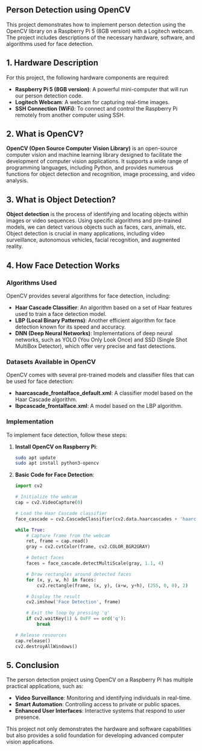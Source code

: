 ## Person Detection using OpenCV

This project demonstrates how to implement person detection using the OpenCV library on a Raspberry Pi 5 (8GB version) with a Logitech webcam. The project includes descriptions of the necessary hardware, software, and algorithms used for face detection.

## 1. Hardware Description

For this project, the following hardware components are required:
- **Raspberry Pi 5 (8GB version)**: A powerful mini-computer that will run our person detection code.
- **Logitech Webcam**: A webcam for capturing real-time images.
- **SSH Connection (WiFi)**: To connect and control the Raspberry Pi remotely from another computer using SSH.

## 2. What is OpenCV?

**OpenCV (Open Source Computer Vision Library)** is an open-source computer vision and machine learning library designed to facilitate the development of computer vision applications. It supports a wide range of programming languages, including Python, and provides numerous functions for object detection and recognition, image processing, and video analysis.

## 3. What is Object Detection?

**Object detection** is the process of identifying and locating objects within images or video sequences. Using specific algorithms and pre-trained models, we can detect various objects such as faces, cars, animals, etc. Object detection is crucial in many applications, including video surveillance, autonomous vehicles, facial recognition, and augmented reality.

## 4. How Face Detection Works

### Algorithms Used

OpenCV provides several algorithms for face detection, including:
- **Haar Cascade Classifier**: An algorithm based on a set of Haar features used to train a face detection model.
- **LBP (Local Binary Patterns)**: Another efficient algorithm for face detection known for its speed and accuracy.
- **DNN (Deep Neural Networks)**: Implementations of deep neural networks, such as YOLO (You Only Look Once) and SSD (Single Shot MultiBox Detector), which offer very precise and fast detections.

### Datasets Available in OpenCV

OpenCV comes with several pre-trained models and classifier files that can be used for face detection:
- **haarcascade_frontalface_default.xml**: A classifier model based on the Haar Cascade algorithm.
- **lbpcascade_frontalface.xml**: A model based on the LBP algorithm.

### Implementation

To implement face detection, follow these steps:

1. **Install OpenCV on Raspberry Pi**:
    ```sh
    sudo apt update
    sudo apt install python3-opencv
    ```

2. **Basic Code for Face Detection**:
    ```python
    import cv2

    # Initialize the webcam
    cap = cv2.VideoCapture(0)

    # Load the Haar Cascade classifier
    face_cascade = cv2.CascadeClassifier(cv2.data.haarcascades + 'haarcascade_frontalface_default.xml')

    while True:
        # Capture frame from the webcam
        ret, frame = cap.read()
        gray = cv2.cvtColor(frame, cv2.COLOR_BGR2GRAY)

        # Detect faces
        faces = face_cascade.detectMultiScale(gray, 1.1, 4)

        # Draw rectangles around detected faces
        for (x, y, w, h) in faces:
            cv2.rectangle(frame, (x, y), (x+w, y+h), (255, 0, 0), 2)

        # Display the result
        cv2.imshow('Face Detection', frame)

        # Exit the loop by pressing 'q'
        if cv2.waitKey(1) & 0xFF == ord('q'):
            break

    # Release resources
    cap.release()
    cv2.destroyAllWindows()
    ```

## 5. Conclusion

The person detection project using OpenCV on a Raspberry Pi has multiple practical applications, such as:
- **Video Surveillance**: Monitoring and identifying individuals in real-time.
- **Smart Automation**: Controlling access to private or public spaces.
- **Enhanced User Interfaces**: Interactive systems that respond to user presence.

This project not only demonstrates the hardware and software capabilities but also provides a solid foundation for developing advanced computer vision applications.